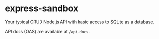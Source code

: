 # express-sandbox

Your typical CRUD Node.js API with basic access to SQLite as a database.

API docs (OAS) are available at `/api-docs`.
